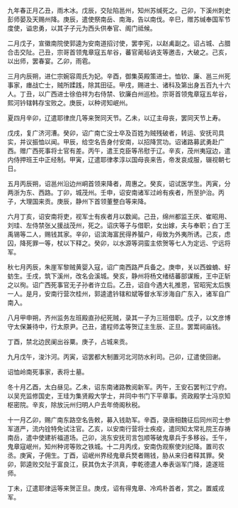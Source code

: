 九年春正月乙丑，雨木冰。戊辰，交阯陷邕州，知州苏缄死之。己卯，下溪州刺史彭师晏及天赐州降。庚辰，遣使祭南岳、南海，告以南伐。辛巳，赠苏缄奉国军节度使，谥忠勇，以其子子元为西头供奉官、阁门祗候。

二月戊子，宣徽南院使郭逵为安南道招讨使，罢李宪，以赵禼副之。诏占城、占腊合击交阯。己丑，宗哥首领鬼章寇五牟谷，蕃官蔺毡讷支等邀击，大破之。己亥，以出师，罢春宴。乙卯，雨雹。

三月内辰朔，进仁宗婉容周氏为妃。辛酉，御集英殿策进士。恤钦、廉、邕三州死事家，瘗战亡士，贼所蹂践，除其田征。甲戌，赐进士、诸科及第出身五百九十六人。丁丑，以广西进士徐伯祥为右侍禁、钦廉白州巡检。宗哥首领鬼章寇五牟谷，熙河钤辖韩存宝败之。庚辰，以种谔知岷州。

夏四月辛卯，辽遣耶律庶几等来贺同天节。乙未，以辽主母丧，罢同天节上寿。

戊戌，复广济河漕。癸卯，诏广南亡没士卒及百姓为贼残破者，转运、安抚司具实，并议振恤以闻。甲辰，给空名告身付安南，以招降赏功。诏诸路募武勇赴广西。赠广西死事将士官有差。丙午，遣王克臣等吊慰于辽。辛亥，茂州夷寇边，遣内侍押班王中正经制。甲寅，辽遣耶律孝淳以国母丧来告，帝发哀成服，辍视朝七日。

五月丙辰朔，诏邕州沿边州峒首领来降者，周惠之。癸亥，诏试医学生。丙寅，分两浙为东、西路。丁卯，城茂州。壬申，诏安南诸军过岭有疾者，所至护治。丙子，大理国来贡。庚辰，静州下首领董整白等来降。

六月丁亥，诏安南将吏，视军士有疾者月以数闻。己丑，绵州都监王庆、崔昭用、刘珪、左侍禁张乂援战茂州，死之。诏庆等子与借职，女出嫁，夫与奉职；白丁王禹锡等二人，赐钱其家。辛卯，诏滨海富民得养蜑户，毋致为外夷所诱。己亥，虑囚，降死罪一等，杖以下释之。癸卯，以水源等洞蛮主侬贺等七人为定远、宁远将军。

秋七月丙辰，朱崖军黎贼黄婴入寇，诏广南西路严兵备之。庚申，关以西蝗蝻、虸蚄生。壬戌，筑下溪州，改名会溪城。癸亥，静州将杨文绪结蕃部谋叛，王中正斩之以徇。诏广西死事官无子孙者许立后。乙丑，诏自今遇大礼推恩，官昭宪太后族一人。是月，安南行营次桂州，郭逵遣钤辖和斌等督水军涉海自广东入，诸军自广南入。

八月甲申朔，齐州监务左班殿直孙纪死贼，录其一子为三班借职。戊子，以文彦博守太保兼待中，行太原尹。己丑，遣程师孟等贺辽主生辰、正旦。罢鬻祠庙钱。

丁酉，禁北边民阑出谷粟。庚子，占城来贡。

九月戊午，浚汴河。丙寅，诏罢都大制置河北河防水利司。己卯，辽遣使回谢。

诏恤岭南死事家，表将士墓。

冬十月乙酉，太白昼见。乙未，诏东南诸路教阅新军。丙午，王安石罢判江宁府。以吴充监修国史，王珪为集贤殿大学士，并同中书门下平章事。资政殿学士冯京知枢密院。辛亥，除放沅州归明人户去年倚阁秋税。

十一月乙卯，赐广南东路空名告敕，募入钱助军。辛酉，录唐相魏征后同州司士参军道严，流内铨特免试注官。乙亥，以安南行营将士疾疫，遣同知太常礼院王存祷南岳，遣中使建祈福道场。己卯，洮东安抚司言包顺等破鬼章兵于多移谷。壬午，鬼章寇岷州，知州种谔等败之铁城。十二月丙戌，安南伪观察使刘纪降。置司农丞。庚寅，子佣生。丁酉，诏岷州界经鬼章兵燹者赐钱，胁从来归者释其罪。癸卯，郭逵败交阯于富良江，获其伪太子洪真，李乾德遣人奉表诣军门降，逵遂班师。

丁未，辽遣耶律运等来贺正旦。庚戌，诏有得鬼章、冷鸡朴首者，赏之。置威戎军。